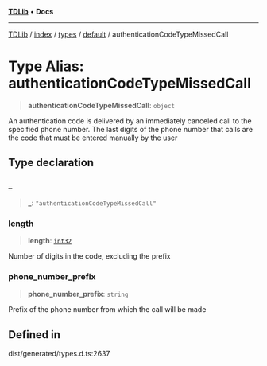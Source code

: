 [**TDLib**](../../../../../../README.md) • **Docs**

***

[TDLib](../../../../../../modules.md) / [index](../../../../../README.md) / [types](../../../README.md) / [default](../README.md) / authenticationCodeTypeMissedCall

# Type Alias: authenticationCodeTypeMissedCall

> **authenticationCodeTypeMissedCall**: `object`

An authentication code is delivered by an immediately canceled call to the specified phone number. The last digits of the phone number that calls are the code that must be entered manually by the user

## Type declaration

### \_

> **\_**: `"authenticationCodeTypeMissedCall"`

### length

> **length**: [`int32`](int32-1.md)

Number of digits in the code, excluding the prefix

### phone\_number\_prefix

> **phone\_number\_prefix**: `string`

Prefix of the phone number from which the call will be made

## Defined in

dist/generated/types.d.ts:2637
